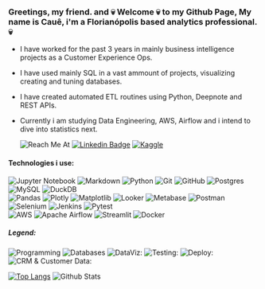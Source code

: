 ### Greetings, my friend. and 💀 Welcome 💀 to my Github Page, My name is Cauê, i'm a Florianópolis based analytics professional. 💀 <br/>
- I have worked for the past 3 years in mainly business intelligence projects as a Customer Experience Ops. <br/>
- I have used mainly SQL in a vast ammount of projects, visualizing creating and tuning databases. <br/>
- I have created automated ETL routines using Python, Deepnote and REST APIs. <br/>
- Currently i am studying Data Engineering, AWS, Airflow and i intend to dive into statistics next. <br/>

   ![Reach Me At](https://img.shields.io/badge/Reach_Me_At%3A%20-%20?style=for-the-badge&color=%23ffffff)
[![Linkedin Badge](https://img.shields.io/badge/-Cacau-blue?style=for-the-badge&logo=Linkedin&logoColor=white&link=https://www.linkedin.com/in/cacau/)](https://www.linkedin.com/in/cacau/)
[![Kaggle](https://img.shields.io/badge/caueausec-035a7d?style=for-the-badge&logo=kaggle&logoColor=white)](https://www.kaggle.com/caueausec)

#### Technologies i use:
![Jupyter Notebook](https://img.shields.io/badge/jupyter-00BF6F.svg?style=for-the-badge&logo=jupyter&logoColor=white)
![Markdown](https://img.shields.io/badge/markdown-00BF6F.svg?style=for-the-badge&logo=markdown&logoColor=white)
![Python](https://img.shields.io/badge/python-00BF6F?style=for-the-badge&logo=python&logoColor=white)
![Git](https://img.shields.io/badge/git-00BF6F.svg?style=for-the-badge&logo=git&logoColor=white)
![GitHub](https://img.shields.io/badge/github-00BF6F.svg?style=for-the-badge&logo=github&logoColor=white)
![Postgres](https://img.shields.io/badge/postgres-%23FF4F00.svg?style=for-the-badge&logo=postgresql&logoColor=white)
![MySQL](https://img.shields.io/badge/mysql-%23FF4F00.svg?style=for-the-badge&logo=mysql&logoColor=white)
![DuckDB](https://img.shields.io/badge/Duckdb%20-%20%23FF4F00?style=for-the-badge&logo=duckdb&logoColor=white)<br/>
![Pandas](https://img.shields.io/badge/pandas-%237856FF.svg?style=for-the-badge&logo=pandas&logoColor=white)
![Plotly](https://img.shields.io/badge/Plotly-%237856FF.svg?style=for-the-badge&logo=plotly&logoColor=white)
![Matplotlib](https://img.shields.io/badge/Matplotlib-%237856FF.svg?style=for-the-badge&logo=Matplotlib&logoColor=white)
![Looker](https://img.shields.io/badge/Looker%20-%20%237856FF?style=for-the-badge&logo=looker&logoColor=white)
![Metabase](https://img.shields.io/badge/Metabase%20-%20%237856FF?style=for-the-badge&logo=metabase&logoColor=white)
![Postman](https://img.shields.io/badge/Postman-2C5263?style=for-the-badge&logo=postman&logoColor=white)
![Selenium](https://img.shields.io/badge/-selenium-%232C5263?style=for-the-badge&logo=selenium&logoColor=white)
![Jenkins](https://img.shields.io/badge/jenkins-%232C5263.svg?style=for-the-badge&logo=jenkins&logoColor=white)
![Pytest](https://img.shields.io/badge/Pytest%20-%20%232C5263?style=for-the-badge&logo=pytest&logoColor=white)<br/>
![AWS](https://img.shields.io/badge/AWS-%230db7ed.svg?style=for-the-badge&logo=amazon-aws&logoColor=white)
![Apache Airflow](https://img.shields.io/badge/Apache%20Airflow-0db7ed?style=for-the-badge&logo=Apache%20Airflow&logoColor=white)
![Streamlit](https://img.shields.io/badge/Streamlit%20-%20%230db7ed?style=for-the-badge&logo=streamlit&logoColor=white)
![Docker](https://img.shields.io/badge/docker-%230db7ed.svg?style=for-the-badge&logo=docker&logoColor=white)
##### Legend:
![Programming](https://img.shields.io/badge/Programming%3A%20-%20?style=for-the-badge&color=00BF6F)
![Databases](https://img.shields.io/badge/Databases%3A%20-%20?style=for-the-badge&color=%23FF4F00)
![DataViz:](https://img.shields.io/badge/Dataviz%3A%20-%20?style=for-the-badge&color=%237856FF)
![Testing:](https://img.shields.io/badge/Testing%3A%20-%20?style=for-the-badge&color=%232C5263)
![Deploy:](https://img.shields.io/badge/Deploy%3A%20-%20?style=for-the-badge&color=0db7ed)
![CRM & Customer Data:](https://img.shields.io/badge/CRM_&_Customer_Data%3A%20-%20?style=for-the-badge&color=0057FF)

[![Top Langs](https://github-readme-stats.vercel.app/api/top-langs/?username=strangercacaus&layout=donut&size_weight=0.2&count_weight=1)](https://github.com/anuraghazra/github-readme-stats)
![Github Stats](https://github-readme-stats.vercel.app/api?username=strangercacaus&count_private=true&show_icons=true&include_all_commits=true)
